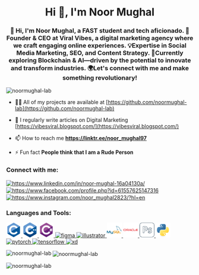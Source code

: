 <h1 align="center">Hi 👋, I'm Noor Mughal</h1>
<h3 align="center">👋 Hi, I'm Noor Mughal, a FAST student and tech aficionado. 🚀 Founder & CEO at Viral Vibes, a digital marketing agency where we craft engaging online experiences. 💡Expertise in Social Media Marketing, SEO, and Content Strategy. 🔗Currently exploring Blockchain & AI—driven by the potential to innovate and transform industries. 🌍Let's connect with me and make something revolutionary!</h3>

<p align="left"> <img src="https://komarev.com/ghpvc/?username=noormughal-lab&label=Profile%20views&color=0e75b6&style=flat" alt="noormughal-lab" /> </p>

- 👨‍💻 All of my projects are available at [https://github.com/noormughal-lab](https://github.com/noormughal-lab)

- 📝 I regularly write articles on Digital Marketing [https://vibesviral.blogspot.com/](https://vibesviral.blogspot.com/)

- 📫 How to reach me **https://linktr.ee/noor_mughal97**

- ⚡ Fun fact **People think that I am a Rude Person**

<h3 align="left">Connect with me:</h3>
<p align="left">
<a href="https://linkedin.com/in/https://www.linkedin.com/in/noor-mughal-16a04130a/" target="blank"><img align="center" src="https://raw.githubusercontent.com/rahuldkjain/github-profile-readme-generator/master/src/images/icons/Social/linked-in-alt.svg" alt="https://www.linkedin.com/in/noor-mughal-16a04130a/" height="30" width="40" /></a>
<a href="https://fb.com/https://www.facebook.com/profile.php?id=61557625147316" target="blank"><img align="center" src="https://raw.githubusercontent.com/rahuldkjain/github-profile-readme-generator/master/src/images/icons/Social/facebook.svg" alt="https://www.facebook.com/profile.php?id=61557625147316" height="30" width="40" /></a>
<a href="https://instagram.com/https://www.instagram.com/noor_mughal2823/?hl=en" target="blank"><img align="center" src="https://raw.githubusercontent.com/rahuldkjain/github-profile-readme-generator/master/src/images/icons/Social/instagram.svg" alt="https://www.instagram.com/noor_mughal2823/?hl=en" height="30" width="40" /></a>
</p>

<h3 align="left">Languages and Tools:</h3>
<p align="left"> <a href="https://www.cprogramming.com/" target="_blank" rel="noreferrer"> <img src="https://raw.githubusercontent.com/devicons/devicon/master/icons/c/c-original.svg" alt="c" width="40" height="40"/> </a> <a href="https://www.w3schools.com/cpp/" target="_blank" rel="noreferrer"> <img src="https://raw.githubusercontent.com/devicons/devicon/master/icons/cplusplus/cplusplus-original.svg" alt="cplusplus" width="40" height="40"/> </a> <a href="https://www.w3schools.com/cs/" target="_blank" rel="noreferrer"> <img src="https://raw.githubusercontent.com/devicons/devicon/master/icons/csharp/csharp-original.svg" alt="csharp" width="40" height="40"/> </a> <a href="https://www.figma.com/" target="_blank" rel="noreferrer"> <img src="https://www.vectorlogo.zone/logos/figma/figma-icon.svg" alt="figma" width="40" height="40"/> </a> <a href="https://www.adobe.com/in/products/illustrator.html" target="_blank" rel="noreferrer"> <img src="https://www.vectorlogo.zone/logos/adobe_illustrator/adobe_illustrator-icon.svg" alt="illustrator" width="40" height="40"/> </a> <a href="https://www.mysql.com/" target="_blank" rel="noreferrer"> <img src="https://raw.githubusercontent.com/devicons/devicon/master/icons/mysql/mysql-original-wordmark.svg" alt="mysql" width="40" height="40"/> </a> <a href="https://www.oracle.com/" target="_blank" rel="noreferrer"> <img src="https://raw.githubusercontent.com/devicons/devicon/master/icons/oracle/oracle-original.svg" alt="oracle" width="40" height="40"/> </a> <a href="https://www.photoshop.com/en" target="_blank" rel="noreferrer"> <img src="https://raw.githubusercontent.com/devicons/devicon/master/icons/photoshop/photoshop-line.svg" alt="photoshop" width="40" height="40"/> </a> <a href="https://www.python.org" target="_blank" rel="noreferrer"> <img src="https://raw.githubusercontent.com/devicons/devicon/master/icons/python/python-original.svg" alt="python" width="40" height="40"/> </a> <a href="https://pytorch.org/" target="_blank" rel="noreferrer"> <img src="https://www.vectorlogo.zone/logos/pytorch/pytorch-icon.svg" alt="pytorch" width="40" height="40"/> </a> <a href="https://www.tensorflow.org" target="_blank" rel="noreferrer"> <img src="https://www.vectorlogo.zone/logos/tensorflow/tensorflow-icon.svg" alt="tensorflow" width="40" height="40"/> </a> <a href="https://www.adobe.com/products/xd.html" target="_blank" rel="noreferrer"> <img src="https://cdn.worldvectorlogo.com/logos/adobe-xd.svg" alt="xd" width="40" height="40"/> </a> </p>

<p><img align="left" src="https://github-readme-stats.vercel.app/api/top-langs?username=noormughal-lab&show_icons=true&locale=en&layout=compact" alt="noormughal-lab" /></p>

<p>&nbsp;<img align="center" src="https://github-readme-stats.vercel.app/api?username=noormughal-lab&show_icons=true&locale=en" alt="noormughal-lab" /></p>

<p><img align="center" src="https://github-readme-streak-stats.herokuapp.com/?user=noormughal-lab&" alt="noormughal-lab" /></p>
